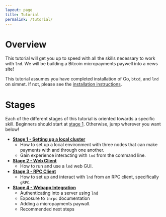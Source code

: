 ```yaml
---
layout: page
title: Tutorial
permalink: /tutorial/
---
```


# Overview

This tutorial will get you up to speed with all the skills necessary to work
with `lnd`. We will be building a Bitcoin micropayments paywell into a news
site!

This tutorial assumes you have completed installation of Go, `btcd`, and `lnd`
on simnet.  If not, please see the [installation instructions](/installation/).

# Stages

Each of the different stages of this tutorial is oriented towards a specific
skill. Beginners should start at [stage 1](/tutorial/01-lncli). Otherwise, jump
wherever you want below!

- **[Stage 1 - Setting up a local cluster](/tutorial/01-lncli)**
    - How to set up a local environment with three nodes that can make payments
      with and through one another.
    - Gain experience interacting with `lnd` from the command line.
- **[Stage 2 - Web Client](/tutorial/02-web-client)**
    - How to run and use a `lnd` web GUI.
- **[Stage 3 - RPC Client](/tutorial/03-rpc-client)**
    - How to set up and interact with `lnd` from an RPC client, specifically
      `gRPC`.
- **[Stage 4 - Webapp Integration](/tutorial/04-rpc-client)**
    - Authenticating into a server using `lnd`
    - Exposure to `lnrpc` documentation
    - Adding a micropayments paywall.
    - Recommended next steps
